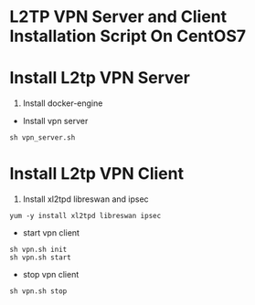 L2TP VPN Server and Client Installation Script On CentOS7
=========================================================

# Install L2tp VPN Server
1. Install docker-engine
-  Install vpn server
```
sh vpn_server.sh
```

# Install L2tp VPN Client
1. Install xl2tpd libreswan and ipsec
```
yum -y install xl2tpd libreswan ipsec
```
- start vpn client
```
sh vpn.sh init
sh vpn.sh start
```
- stop vpn client
```
sh vpn.sh stop
```
